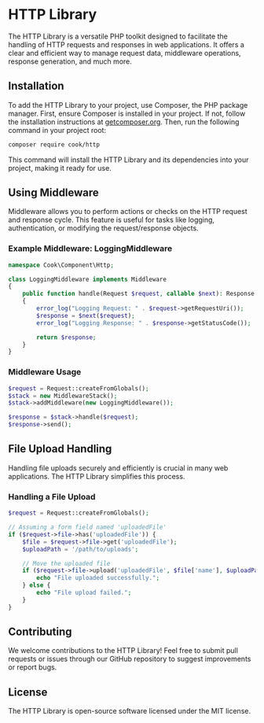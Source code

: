 # HTTP Library

The HTTP Library is a versatile PHP toolkit designed to facilitate the handling of HTTP requests and responses
in web applications. It offers a clear and efficient way to manage request data, middleware operations, response
generation, and much more.

## Installation

To add the HTTP Library to your project, use Composer, the PHP package manager. First, ensure Composer is installed
in your project. If not, follow the installation instructions at [getcomposer.org](https://getcomposer.org/download/).
Then, run the following command in your project root:

```bash
composer require cook/http
```

This command will install the HTTP Library and its dependencies into your project, making it ready for use.

## Using Middleware

Middleware allows you to perform actions or checks on the HTTP request and response cycle. This feature is useful
for tasks like logging, authentication, or modifying the request/response objects.

### Example Middleware: LoggingMiddleware

```php
namespace Cook\Component\Http;

class LoggingMiddleware implements Middleware
{
    public function handle(Request $request, callable $next): Response
    {
        error_log("Logging Request: " . $request->getRequestUri());
        $response = $next($request);
        error_log("Logging Response: " . $response->getStatusCode());

        return $response;
    }
}
```

### Middleware Usage

```php
$request = Request::createFromGlobals();
$stack = new MiddlewareStack();
$stack->addMiddleware(new LoggingMiddleware());

$response = $stack->handle($request);
$response->send();
```

## File Upload Handling

Handling file uploads securely and efficiently is crucial in many web applications. The HTTP Library simplifies
this process.

### Handling a File Upload

```php
$request = Request::createFromGlobals();

// Assuming a form field named 'uploadedFile'
if ($request->file->has('uploadedFile')) {
    $file = $request->file->get('uploadedFile');
    $uploadPath = '/path/to/uploads';

    // Move the uploaded file
    if ($request->file->upload('uploadedFile', $file['name'], $uploadPath)) {
        echo "File uploaded successfully.";
    } else {
        echo "File upload failed.";
    }
}
```

## Contributing

We welcome contributions to the HTTP Library! Feel free to submit pull requests or issues through our GitHub
repository to suggest improvements or report bugs.

## License

The HTTP Library is open-source software licensed under the MIT license.
